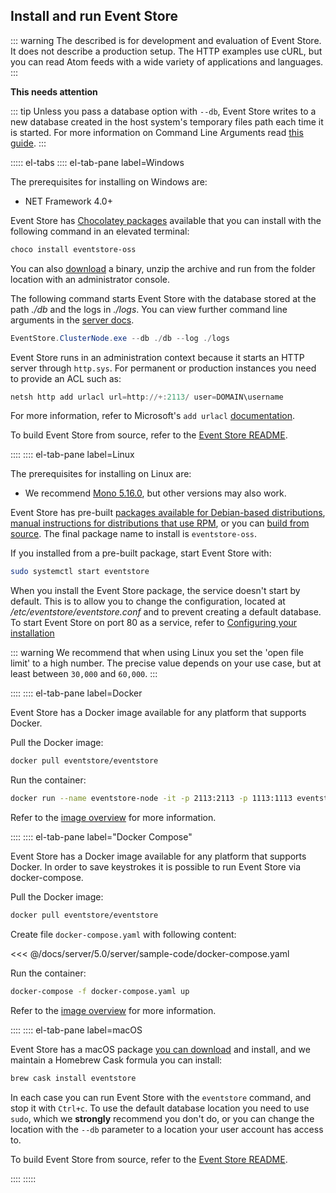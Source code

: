 ## Install and run Event Store

::: warning
The described is for development and evaluation of Event Store. It does not describe a production setup. The HTTP examples use cURL, but you can read Atom feeds with a wide variety of applications and languages.
:::

**This needs attention**

::: tip
Unless you pass a database option with `--db`, Event Store writes to a new database created in the host system's temporary files path each time it is started. For more information on Command Line Arguments read [this guide](../command-line-arguments.md).
:::

::::: el-tabs 
:::: el-tab-pane label=Windows

The prerequisites for installing on Windows are:

- NET Framework 4.0+

Event Store has [Chocolatey packages](https://chocolatey.org/packages/eventstore-oss) available that you can install with the following command in an elevated terminal:

```powershell
choco install eventstore-oss
```

You can also [download](https://eventstore.com/downloads/) a binary, unzip the archive and run from the folder location with an administrator console.

The following command starts Event Store with the database stored at the path _./db_ and the logs in _./logs_. You can view further command line arguments in the [server docs](../).

```powershell
EventStore.ClusterNode.exe --db ./db --log ./logs
```

Event Store runs in an administration context because it starts an HTTP server through `http.sys`. For permanent or production instances you need to provide an ACL such as:

```powershell
netsh http add urlacl url=http://+:2113/ user=DOMAIN\username
```

For more information, refer to Microsoft's `add urlacl` [documentation](https://docs.microsoft.com/en-us/windows/win32/http/add-urlacl).

To build Event Store from source, refer to the [Event Store README](https://github.com/EventStore/EventStore#windows).

::::
:::: el-tab-pane label=Linux

The prerequisites for installing on Linux are:

- We recommend [Mono 5.16.0](https://www.mono-project.com/download/stable/), but other versions may also work.

Event Store has pre-built [packages available for Debian-based distributions](https://packagecloud.io/EventStore/EventStore-OSS), [manual instructions for distributions that use RPM](https://packagecloud.io/EventStore/EventStore-OSS/install#bash-rpm), or you can [build from source](https://github.com/EventStore/EventStore#linux). The final package name to install is `eventstore-oss`.

If you installed from a pre-built package, start Event Store with:

```bash
sudo systemctl start eventstore
```

When you install the Event Store package, the service doesn't start by default. This is to allow you to change the configuration, located at _/etc/eventstore/eventstore.conf_ and to prevent creating a default database. To start Event Store on port 80 as a service, refer to [Configuring your installation](../configuring.md#start-as-a-service-on-a-custom-port)

::: warning
We recommend that when using Linux you set the 'open file limit' to a high number. The precise value depends on your use case, but at least between `30,000` and `60,000`.
:::

::::
:::: el-tab-pane label=Docker

Event Store has a Docker image available for any platform that supports Docker.

Pull the Docker image:

```bash
docker pull eventstore/eventstore
```

Run the container:

```bash
docker run --name eventstore-node -it -p 2113:2113 -p 1113:1113 eventstore/eventstore
```

Refer to the [image overview](https://hub.docker.com/r/eventstore/eventstore/) for more information.

::::
:::: el-tab-pane label="Docker Compose"

Event Store has a Docker image available for any platform that supports Docker. In order to save keystrokes it is possible to run Event Store via docker-compose.

Pull the Docker image:

```bash
docker pull eventstore/eventstore
```

Create file `docker-compose.yaml` with following content:

<<< @/docs/server/5.0/server/sample-code/docker-compose.yaml

Run the container:

```bash
docker-compose -f docker-compose.yaml up
```

Refer to the [image overview](https://hub.docker.com/r/eventstore/eventstore/) for more information.

::::
:::: el-tab-pane label=macOS

Event Store has a macOS package [you can download](https://eventstore.com/downloads/) and install, and we maintain a Homebrew Cask formula you can install:

```bash
brew cask install eventstore
```

In each case you can run Event Store with the `eventstore` command, and stop it with `Ctrl+c`. To use the default database location you need to use `sudo`, which we **strongly** recommend you don't do, or you can change the location with the `--db` parameter to a location your user account has access to.

To build Event Store from source, refer to the [Event Store README](https://github.com/EventStore/EventStore#mac-os-x).

::::
:::::

